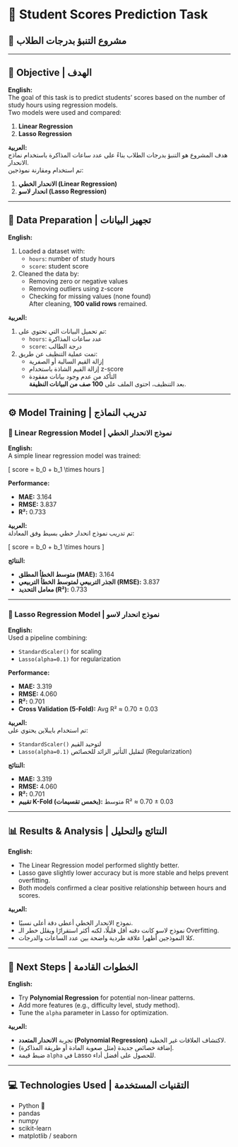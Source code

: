 # 📘 Student Scores Prediction Task

## 🧮 مشروع التنبؤ بدرجات الطلاب

---

## 🧠 Objective | الهدف

**English:**  
The goal of this task is to predict students’ scores based on the number of study hours using regression models.  
Two models were used and compared:

1. **Linear Regression**  
2. **Lasso Regression**

**العربية:**  
هدف المشروع هو التنبؤ بدرجات الطلاب بناءً على عدد ساعات المذاكرة باستخدام نماذج الانحدار.  
تم استخدام ومقارنة نموذجين:

1. **الانحدار الخطي (Linear Regression)**  
2. **انحدار لاسو (Lasso Regression)**

---

## 🧹 Data Preparation | تجهيز البيانات

**English:**

1. Loaded a dataset with:
   - `hours`: number of study hours  
   - `score`: student score  
2. Cleaned the data by:
   - Removing zero or negative values  
   - Removing outliers using z-score  
   - Checking for missing values (none found)  
   After cleaning, **100 valid rows** remained.

**العربية:**

1. تم تحميل البيانات التي تحتوي على:
   - `hours`: عدد ساعات المذاكرة  
   - `score`: درجة الطالب  
2. تمت عملية التنظيف عن طريق:
   - إزالة القيم السالبة أو الصفرية  
   - إزالة القيم الشاذة باستخدام z-score  
   - التأكد من عدم وجود بيانات مفقودة  
   بعد التنظيف، احتوى الملف على **100 صف من البيانات النظيفة**.

---

## ⚙️ Model Training | تدريب النماذج

### 🔹 Linear Regression Model | نموذج الانحدار الخطي

**English:**  
A simple linear regression model was trained:

\[
score = b_0 + b_1 \times hours
\]

**Performance:**
- **MAE:** 3.164  
- **RMSE:** 3.837  
- **R²:** 0.733

**العربية:**  
تم تدريب نموذج انحدار خطي بسيط وفق المعادلة:

\[
score = b_0 + b_1 \times hours
\]

**النتائج:**
- **متوسط الخطأ المطلق (MAE):** 3.164  
- **الجذر التربيعي لمتوسط الخطأ التربيعي (RMSE):** 3.837  
- **معامل التحديد (R²):** 0.733

---

### 🔹 Lasso Regression Model | نموذج انحدار لاسو

**English:**  
Used a pipeline combining:
- `StandardScaler()` for scaling  
- `Lasso(alpha=0.1)` for regularization  

**Performance:**
- **MAE:** 3.319  
- **RMSE:** 4.060  
- **R²:** 0.701  
- **Cross Validation (5-Fold):** Avg R² ≈ 0.70 ± 0.03

**العربية:**  
تم استخدام بايبلاين يحتوي على:
- `StandardScaler()` لتوحيد القيم  
- `Lasso(alpha=0.1)` لتقليل التأثير الزائد للخصائص (Regularization)  

**النتائج:**
- **MAE:** 3.319  
- **RMSE:** 4.060  
- **R²:** 0.701  
- **تقييم K-Fold (بخمس تقسيمات):** متوسط R² ≈ 0.70 ± 0.03

---

## 📊 Results & Analysis | النتائج والتحليل

**English:**
- The Linear Regression model performed slightly better.  
- Lasso gave slightly lower accuracy but is more stable and helps prevent overfitting.  
- Both models confirmed a clear positive relationship between hours and scores.

**العربية:**
- نموذج الانحدار الخطي أعطى دقة أعلى نسبيًا.  
- نموذج لاسو كانت دقته أقل قليلًا، لكنه أكثر استقرارًا ويقلل خطر الـ Overfitting.  
- كلا النموذجين أظهرا علاقة طردية واضحة بين عدد الساعات والدرجات.

---

## 🧩 Next Steps | الخطوات القادمة

**English:**
- Try **Polynomial Regression** for potential non-linear patterns.  
- Add more features (e.g., difficulty level, study method).  
- Tune the `alpha` parameter in Lasso for optimization.

**العربية:**
- تجربة **الانحدار المتعدد (Polynomial Regression)** لاكتشاف العلاقات غير الخطية.  
- إضافة خصائص جديدة (مثل صعوبة المادة أو طريقة المذاكرة).  
- ضبط قيمة `alpha` في Lasso للحصول على أفضل أداء.

---

## 💻 Technologies Used | التقنيات المستخدمة

- Python 🐍  
- pandas  
- numpy  
- scikit-learn  
- matplotlib / seaborn
